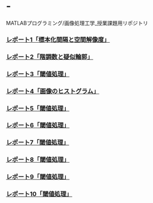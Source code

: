 # -
MATLABプログラミング/画像処理工学_授業課題用リポジトリ

### [レポート1「標本化間隔と空間解像度」](https://github.com/suke123/matlab_image_processing/blob/master/%E8%AA%B2%E9%A1%8C1/kadai1.md)

### [レポート2「階調数と疑似輪郭」](https://github.com/suke123/matlab_image_processing/blob/master/%E8%AA%B2%E9%A1%8C2/kadai.md)

### [レポート3「閾値処理」](https://github.com/suke123/matlab_image_processing/blob/master/%E8%AA%B2%E9%A1%8C3/kadai.md)

### [レポート4「画像のヒストグラム」](https://github.com/suke123/matlab_image_processing/blob/master/%E8%AA%B2%E9%A1%8C4/kadai.md)
### [レポート5「閾値処理」](https://github.com/suke123/matlab_image_processing/blob/master/%E8%AA%B2%E9%A1%8C3/kadai.md)
### [レポート6「閾値処理」](https://github.com/suke123/matlab_image_processing/blob/master/%E8%AA%B2%E9%A1%8C3/kadai.md)
### [レポート7「閾値処理」](https://github.com/suke123/matlab_image_processing/blob/master/%E8%AA%B2%E9%A1%8C3/kadai.md)
### [レポート8「閾値処理」](https://github.com/suke123/matlab_image_processing/blob/master/%E8%AA%B2%E9%A1%8C3/kadai.md)
### [レポート9「閾値処理」](https://github.com/suke123/matlab_image_processing/blob/master/%E8%AA%B2%E9%A1%8C3/kadai.md)
### [レポート10「閾値処理」](https://github.com/suke123/matlab_image_processing/blob/master/%E8%AA%B2%E9%A1%8C3/kadai.md)
